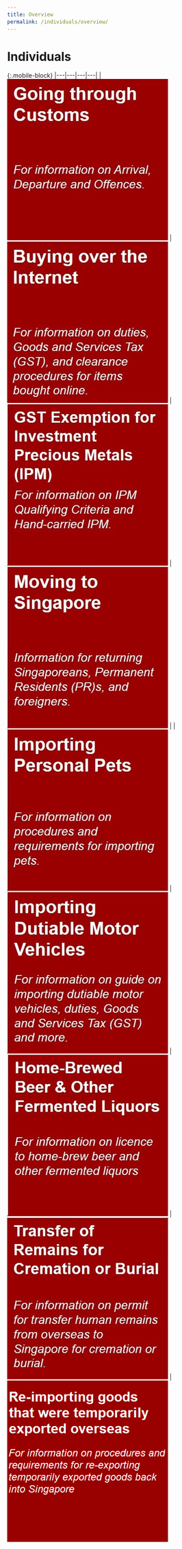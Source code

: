 ```yaml
---
title: Overview
permalink: /individuals/overview/
---
```

# Individuals

{:.mobile-block}
|---|---|---|---|
| [![](/images/individuals/individuals(1).jpg)](/individuals/going-through-customs/arrivals)  | [![](/images/individuals/individuals(2).jpg)](/individuals/buying-over-the-internet/)  |  [![](/images/individuals/individuals(3).jpg)](/individuals/gst-exemption-for-investment-precious-metals/) |  [![](/images/individuals/individuals(4).jpg)](/individuals/moving-to-singapore/) |
|  [![](/images/individuals/individuals(5).jpg)](/individuals/importing-personal-pets/) |  [![](/images/individuals/individuals(6).jpg)](/individuals/importing-dutiable-motor-vehicles/) | [![](/images/individuals/individuals(7).jpg)](/individuals/home-brewed-beer-and-other-fermented-liquors/)  |  [![](/images/individuals/individuals(8).jpg)](/individuals/transfer-of-remains-for-cremation-or-burial/) |[![](/images/individuals/picture7.png)](businesses/importing-goods/import-procedures/re-importing-of-goods-sent-overseas-for-activities/)